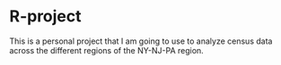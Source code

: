 # R-project
This is a personal project that I am going to use to analyze census data across the different regions of the NY-NJ-PA region.
